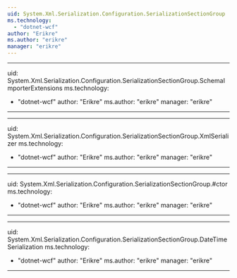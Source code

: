 ```yaml
---
uid: System.Xml.Serialization.Configuration.SerializationSectionGroup
ms.technology: 
  - "dotnet-wcf"
author: "Erikre"
ms.author: "erikre"
manager: "erikre"
---
```


---
uid: System.Xml.Serialization.Configuration.SerializationSectionGroup.SchemaImporterExtensions
ms.technology: 
  - "dotnet-wcf"
author: "Erikre"
ms.author: "erikre"
manager: "erikre"
---

---
uid: System.Xml.Serialization.Configuration.SerializationSectionGroup.XmlSerializer
ms.technology: 
  - "dotnet-wcf"
author: "Erikre"
ms.author: "erikre"
manager: "erikre"
---

---
uid: System.Xml.Serialization.Configuration.SerializationSectionGroup.#ctor
ms.technology: 
  - "dotnet-wcf"
author: "Erikre"
ms.author: "erikre"
manager: "erikre"
---

---
uid: System.Xml.Serialization.Configuration.SerializationSectionGroup.DateTimeSerialization
ms.technology: 
  - "dotnet-wcf"
author: "Erikre"
ms.author: "erikre"
manager: "erikre"
---
